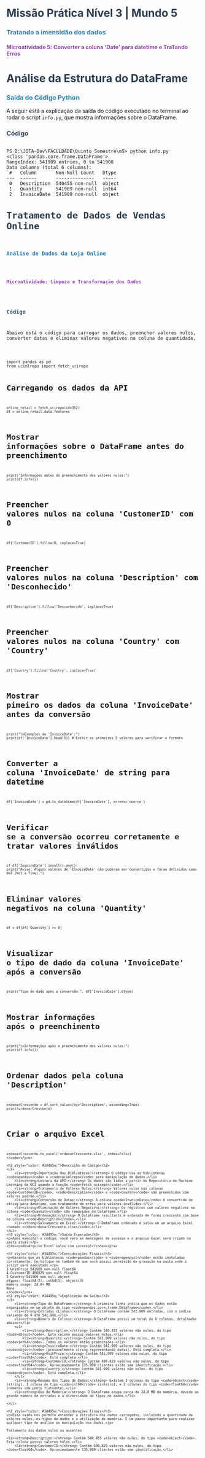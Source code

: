 <h1 style="color: #2c3e50;">Missão Prática Nível 3 | Mundo 5</h1>
<h3 style="color: #2980b9;">Tratando a imensidão dos dados</h3>

<h4 style="color: #8e44ad;">Microatividade 5: Converter a coluna 'Date' para datetime e TraTando Erros</h4>
<h1 style="color: #2c3e50;">Análise da Estrutura do DataFrame</h1>

<h3 style="color: #2980b9;">Saída do Código Python</h3>

<p>A seguir está a explicação da saída do código executado no terminal ao rodar o script <code>info.py</code>, que mostra informações sobre o DataFrame.</p>

<h3 style="color: #34495e;">Código</h3>
<pre><code>
PS D:\JOTA-Dev\FACULDADE\Quinto_Semestre\m5> python info.py
&lt;class 'pandas.core.frame.DataFrame'&gt;
RangeIndex: 541909 entries, 0 to 541908
Data columns (total 6 columns):
 #   Column       Non-Null Count   Dtype  
---  ------       --------------   -----  
 0   Description  540455 non-null  object 
 1   Quantity     541909 non-null  int64  
 2   InvoiceDate  541909 non-null  object <h1 style="color: #2c3e50;">Tratamento de Dados de Vendas Online</h1>
<h3 style="color: #2980b9;">Análise de Dados da Loja Online</h3>

<h4 style="color: #8e44ad;">Microatividade: Limpeza e Transformação dos Dados</h4>

<h3 style="color: #34495e;">Código</h3>
<p>Abaixo está o código para carregar os dados, preencher valores nulos, converter datas e eliminar valores negativos na coluna de quantidade.</p>
<pre><code>
import pandas as pd
from ucimlrepo import fetch_ucirepo

# Carregando os dados da API

    online_retail = fetch_ucirepo(id=352)
    df = online_retail.data.features

# Mostrar informações sobre o DataFrame antes do preenchimento

    print("Informações antes do preenchimento dos valores nulos:")
    print(df.info())

# Preencher valores nulos na coluna 'CustomerID' com 0

    df['CustomerID'].fillna(0, inplace=True)

# Preencher valores nulos na coluna 'Description' com 'Desconhecido'

    df['Description'].fillna('Desconhecido', inplace=True)

# Preencher valores nulos na coluna 'Country' com 'Country'

    df['Country'].fillna('Country', inplace=True)

# Mostrar pimeiro os dados da coluna 'InvoiceDate' antes da conversão

    print("\nExemplos de 'InvoiceDate':")
    print(df['InvoiceDate'].head(5)) # Exibir os primeiros 5 valores para verificar o formato

# Converter a coluna 'InvoiceDate' de string para datetime

    df['InvoiceDate'] = pd.to_datetime(df['InvoiceDate'], errors='coerce')

# Verificar se a conversão ocorreu corretamente e tratar valores inválidos

    if df['InvoiceDate'].isnull().any():
    print("Aviso: Alguns valores de 'InvoiceDate' não puderam ser convertidos e foram definidos como NaT (Not a Time).")

# Eliminar valores negativos na coluna 'Quantity'

    df = df[df['Quantity'] >= 0]

# Visualizar o tipo de dado da coluna 'InvoiceDate' após a conversão

    print("Tipo de dado após a conversão:", df['InvoiceDate'].dtype)

# Mostrar informações após o preenchimento

    print("\nInformações após o preenchimento dos valores nulos:")
    print(df.info())

# Ordenar dados pela coluna 'Description'

    ordenarCrescente = df.sort_values(by='Description', ascending=True)
    print(ordenarCrescente)

# Criar o arquivo Excel

    ordenarCrescente.to_excel('ordenarCrescente.xlsx', index=False)
    </code></pre>

    <h3 style="color: #34495e;">Descrição do Código</h3>
    <ul>
        <li><strong>Importação das Bibliotecas:</strong> O código usa as bibliotecas <code>pandas</code> e <code>ucimlrepo</code> para manipulação de dados.</li>
        <li><strong>Leitura da API:</strong> Os dados são lidos a partir do Repositório de Machine Learning da UCI usando a função <code>fetch_ucirepo</code>.</li>
        <li><strong>Tratamento de Valores Nulos:</strong> Valores nulos nas colunas <code>CustomerID</code>, <code>Description</code> e <code>Country</code> são preenchidos com valores padrão.</li>
        <li><strong>Conversão de Datas:</strong> A coluna <code>InvoiceDate</code> é convertida de string para datetime, com tratamento de erros para valores inválidos.</li>
        <li><strong>Eliminação de Valores Negativos:</strong> Os registros com valores negativos na coluna <code>Quantity</code> são removidos do DataFrame.</li>
        <li><strong>Ordenação:</strong> O DataFrame resultante é ordenado de forma crescente com base na coluna <code>Description</code>.</li>
        <li><strong>Salvamento em Excel:</strong> O DataFrame ordenado é salvo em um arquivo Excel chamado <code>ordenarCrescente.xlsx</code>.</li>
    </ul>
    <h3 style="color: #34495e;">Saída Esperada</h3>
    <p>Após executar o código, você verá as mensagens de sucesso e o arquivo Excel será criado na pasta atual:</p>
    <pre><code>Arquivo Excel salvo com sucesso!</code></pre>

    <h3 style="color: #34495e;">Considerações Finais</h3>
    <p>Garanta que as bibliotecas <code>pandas</code> e <code>openpyxl</code> estão instaladas corretamente. Certifique-se também de que você possui permissão de gravação na pasta onde o script será executado.</p>
    3 UnitPrice 541909 non-null float64
    4 CustomerID 406829 non-null float64
    5 Country 541909 non-null object
    dtypes: float64(2), int64(1), object(3)
    memory usage: 24.8+ MB
    None
    </code></pre>
    <h3 style="color: #34495e;">Explicação da Saída</h3>
    <ul>
        <li><strong>Tipo do DataFrame:</strong> A primeira linha indica que os dados estão organizados em um objeto do tipo <code>pandas.core.frame.DataFrame</code>.</li>
        <li><strong>Entradas (Linhas):</strong> O DataFrame contém 541.909 entradas, com o índice variando de 0 até 541.908.</li>
        <li><strong>Número de Colunas:</strong> O DataFrame possui um total de 6 colunas, detalhadas abaixo:</li>
        <ul>
            <li><strong>Description:</strong> Contém 540.455 valores não nulos, do tipo <code>object</code>. Esta coluna possui valores nulos.</li>
            <li><strong>Quantity:</strong> Contém 541.909 valores não nulos, do tipo <code>int64</code>. Todos os valores estão preenchidos.</li>
            <li><strong>InvoiceDate:</strong> Contém 541.909 valores não nulos, do tipo <code>object</code> (provavelmente string representando datas). Está completa.</li>
            <li><strong>UnitPrice:</strong> Contém 541.909 valores não nulos, do tipo <code>float64</code>. Está completa.</li>
            <li><strong>CustomerID:</strong> Contém 406.829 valores não nulos, do tipo <code>float64</code>. Aproximadamente 135.080 clientes estão sem identificação.</li>
            <li><strong>Country:</strong> Contém 541.909 valores não nulos, do tipo <code>object</code>. Está completa.</li>
        </ul>
        <li><strong>Resumo dos Tipos de Dados:</strong> Existem 3 colunas do tipo <code>object</code> (string), 1 coluna do tipo <code>int64</code> (inteiro), e 2 colunas do tipo <code>float64</code> (números com ponto flutuante).</li>
        <li><strong>Uso de Memória:</strong> O DataFrame ocupa cerca de 24,8 MB de memória, devido ao grande número de entradas e à diversidade de tipos de dados.</li>

    </ul>

    <h3 style="color: #34495e;">Considerações Finais</h3>
    <p>Essa saída nos permite entender a estrutura dos dados carregados, incluindo a quantidade de valores nulos, os tipos de dados e a utilização de memória. É um passo importante para realizar qualquer tipo de análise ou manipulação nos dados.</p>

    Tratamento dos dadso nulos ou ausentes

    <li><strong>Description:</strong> Contém 540.455 valores não nulos, do tipo <code>object</code>. Esta coluna possui valores nulos.</li>
        <li><strong>CustomerID:</strong> Contém 406.829 valores não nulos, do tipo <code>float64</code>. Aproximadamente 135.080 clientes estão sem identificação.</li>

